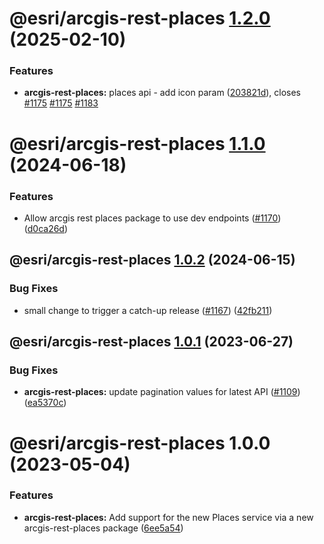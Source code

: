 # @esri/arcgis-rest-places [1.2.0](https://github.com/Esri/arcgis-rest-js/compare/@esri/arcgis-rest-places@1.1.0...@esri/arcgis-rest-places@1.2.0) (2025-02-10)


### Features

* **arcgis-rest-places:** places api - add icon param ([203821d](https://github.com/Esri/arcgis-rest-js/commit/203821dad9ded6fff3b28b11fc352dba3c900e0c)), closes [#1175](https://github.com/Esri/arcgis-rest-js/issues/1175) [#1175](https://github.com/Esri/arcgis-rest-js/issues/1175) [#1183](https://github.com/Esri/arcgis-rest-js/issues/1183)

# @esri/arcgis-rest-places [1.1.0](https://github.com/Esri/arcgis-rest-js/compare/@esri/arcgis-rest-places@1.0.2...@esri/arcgis-rest-places@1.1.0) (2024-06-18)


### Features

* Allow arcgis rest places package to use dev endpoints ([#1170](https://github.com/Esri/arcgis-rest-js/issues/1170)) ([d0ca26d](https://github.com/Esri/arcgis-rest-js/commit/d0ca26d3d0cbcb18de2475974ce5b5c4261eef69))

## @esri/arcgis-rest-places [1.0.2](https://github.com/Esri/arcgis-rest-js/compare/@esri/arcgis-rest-places@1.0.1...@esri/arcgis-rest-places@1.0.2) (2024-06-15)


### Bug Fixes

* small change to trigger a catch-up release ([#1167](https://github.com/Esri/arcgis-rest-js/issues/1167)) ([42fb211](https://github.com/Esri/arcgis-rest-js/commit/42fb21132211e7a3ab0e615bf3cb640b147fbe20))

## @esri/arcgis-rest-places [1.0.1](https://github.com/Esri/arcgis-rest-js/compare/@esri/arcgis-rest-places@1.0.0...@esri/arcgis-rest-places@1.0.1) (2023-06-27)


### Bug Fixes

* **arcgis-rest-places:** update pagination values for latest API ([#1109](https://github.com/Esri/arcgis-rest-js/issues/1109)) ([ea5370c](https://github.com/Esri/arcgis-rest-js/commit/ea5370c7b847ab6ef9314f7b54d04a278f124e62))

# @esri/arcgis-rest-places 1.0.0 (2023-05-04)


### Features

* **arcgis-rest-places:** Add support for the new Places service via a new arcgis-rest-places package ([6ee5a54](https://github.com/Esri/arcgis-rest-js/commit/6ee5a54f7f71b0590e4b905fa6de97a22f337bd9))
